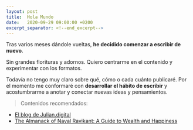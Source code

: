 ```yaml
---
layout: post
title:  Hola Mundo
date:   2020-09-29 09:00:00 +0200
excerpt_separator: <!--end_excerpt-->
---
```


Tras varios meses dándole vueltas, **he decidido comenzar a escribir de nuevo**.

Sin grandes florituras y adornos. Quiero centrarme en el contenido y experimentar con los formatos.

Todavía no tengo muy claro sobre qué, cómo o cada cuánto publicaré. Por el momento me conformaré con **desarrollar el hábito de escribir** y acostumbrarme a anotar y conectar nuevas ideas y pensamientos.

> Contenidos recomendados:
  * [El blog de Julian.digital](https://julian.digital/)
  * [The Almanack of Naval Ravikant: A Guide to Wealth and Happiness](https://www.navalmanack.com/)
